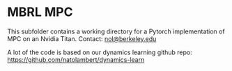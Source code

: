 # MBRL MPC
This subfolder contains a working directory for a Pytorch implementation of MPC on an Nvidia Titan.
Contact: [nol@berkeley.edu](mailto:nol@berkeley.edu)

A lot of the code is based on our dynamics learning github repo: https://github.com/natolambert/dynamics-learn
